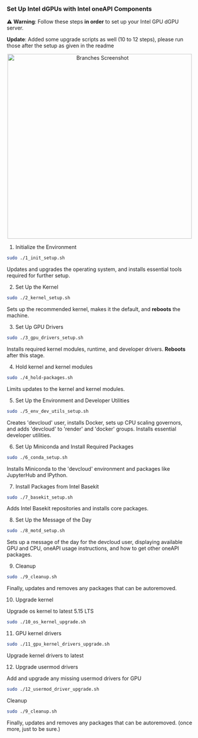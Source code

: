 ### Set Up Intel dGPUs with Intel oneAPI Components

⚠️ **Warning**: Follow these steps **in order** to set up your Intel GPU dGPU server.

**Update**: Added some upgrade scripts as well (10 to 12 steps), please run those after the setup as given in the readme

<p align="center">
  <img src="https://user-images.githubusercontent.com/786476/234943097-683fd36e-e032-40e2-b3f6-0ec2933722b8.png" width="500" alt="Branches Screenshot">
</p>


1. Initialize the Environment

```bash
sudo ./1_init_setup.sh
```

Updates and upgrades the operating system, and installs essential tools required for further setup.

2.  Set Up the Kernel

```bash
sudo ./2_kernel_setup.sh
```
Sets up the recommended kernel, makes it the default, and **reboots** the machine.

3.  Set Up GPU Drivers

```bash
sudo ./3_gpu_drivers_setup.sh
```
Installs required kernel modules, runtime, and developer drivers. **Reboots** after this stage.

4.  Hold kernel and kernel modules


```bash
sudo ./4_hold-packages.sh
```
Limits updates to the kernel and kernel modules.

5.  Set Up the Environment and Developer Utilities

```bash
sudo ./5_env_dev_utils_setup.sh
```

Creates 'devcloud' user, installs Docker, sets up CPU scaling governors, and adds 'devcloud' to 'render' and 'docker' groups. Installs essential developer utilities.

6.  Set Up Miniconda and Install Required Packages

```bash
sudo ./6_conda_setup.sh
```

Installs Miniconda to the 'devcloud' environment and packages like JupyterHub and IPython.

7.  Install Packages from Intel Basekit

```bash
sudo ./7_basekit_setup.sh
```

Adds Intel Basekit repositories and installs core packages.

8.  Set Up the Message of the Day

```bash
sudo ./8_motd_setup.sh
```

Sets up a message of the day for the devcloud user, displaying available GPU and CPU, oneAPI usage instructions, and how to get other oneAPI packages.

9.  Cleanup

```bash
sudo ./9_cleanup.sh
```
Finally, updates and removes any packages that can be autoremoved.

10. Upgrade kernel

Upgrade os kernel to latest 5.15 LTS

```bash
sudo ./10_os_kernel_upgrade.sh
```

11. GPU kernel drivers

```bash
sudo ./11_gpu_kernel_drivers_upgrade.sh	
```

Upgrade kernel drivers to latest

12. Upgrade usermod drivers

Add and upgrade any missing usermod drivers for GPU

```bash
sudo ./12_usermod_driver_upgrade.sh
```

Cleanup

```bash
sudo ./9_cleanup.sh
```
Finally, updates and removes any packages that can be autoremoved. (once more, just to be sure.)
